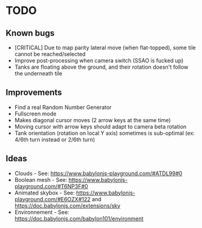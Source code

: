 # TODO

## Known bugs

* [CRITICAL] Due to map parity lateral move (when flat-topped), some tile cannot be reached/selected
* Improve post-processing when camera switch (SSAO is fucked up)
* Tanks are floating above the ground, and their rotation doesn't follow the underneath tile

## Improvements

* Find a real Random Number Generator
* Fullscreen mode
* Makes diagonal cursor moves (2 arrow keys at the same time)
* Moving cursor with arrow keys should adapt to camera beta rotation
* Tank orientation (rotation on local Y axis) sometimes is sub-optimal (ex: 4/6th turn instead or 2/6th turn)

## Ideas

* Clouds - See: https://www.babylonjs-playground.com/#ATDL99#0
* Boolean mesh - See: https://www.babylonjs-playground.com/#T6NP3F#0
* Animated skybox - See: https://www.babylonjs-playground.com/#E6OZX#122 and https://doc.babylonjs.com/extensions/sky
* Environnement - See: https://doc.babylonjs.com/babylon101/environment

